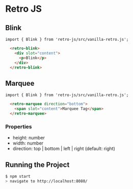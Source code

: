 # Retro JS

## Blink

`import { Blink } from 'retro-js/src/vanilla-retro.js';`

```HTML
  <retro-blink>
    <div slot="content">
      <p>Blink</p>
    </div>
  </retro-blink>
```

## Marquee</h2>

`import { Blink } from 'retro-js/src/vanilla-retro.js';`

```HTML
  <retro-marquee direction="bottom">
    <span slot="content">Marquee Tag</span>
  </retro-marquee>
```

### Properties

- height: number
- width: number
- direction: top | bottom | left | right (default: right)

## Running the Project

```bash
$ npm start
> navigate to http://localhost:8080/
```
